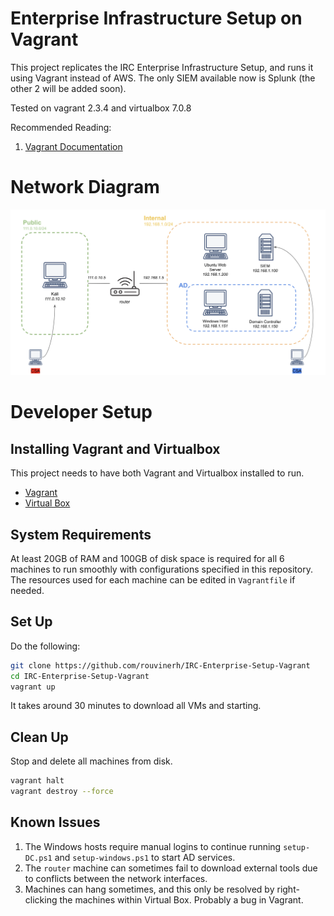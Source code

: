 # Enterprise Infrastructure Setup on Vagrant 
This project replicates the IRC Enterprise Infrastructure Setup, and runs it using Vagrant instead of AWS. The only SIEM available now is Splunk (the other 2 will be added soon).

Tested on vagrant 2.3.4 and virtualbox 7.0.8

Recommended Reading:
1. [Vagrant Documentation](https://developer.hashicorp.com/vagrant/docs)

# Network Diagram
<img title="Network Diagram" alt="Alt text" src="/Images/network_diagram.png">

# Developer Setup
## Installing Vagrant and Virtualbox
This project needs to have both Vagrant and Virtualbox installed to run.
- [Vagrant](https://developer.hashicorp.com/vagrant/downloads)
- [Virtual Box](https://www.virtualbox.org/wiki/Downloads)

## System Requirements
At least 20GB of RAM and 100GB of disk space is required for all 6 machines to run smoothly with configurations specified in this repository. The resources used for each machine can be edited in `Vagrantfile` if needed.

## Set Up
Do the following:
```bash
git clone https://github.com/rouvinerh/IRC-Enterprise-Setup-Vagrant
cd IRC-Enterprise-Setup-Vagrant
vagrant up
```
It takes around 30 minutes to download all VMs and starting. 

## Clean Up
Stop and delete all machines from disk. 
```bash
vagrant halt
vagrant destroy --force
```

## Known Issues
1. The Windows hosts require manual logins to continue running `setup-DC.ps1` and `setup-windows.ps1` to start AD services.
2. The `router` machine can sometimes fail to download external tools due to conflicts between the network interfaces. 
3. Machines can hang sometimes, and this only be resolved by right-clicking the machines within Virtual Box. Probably a bug in Vagrant. 

